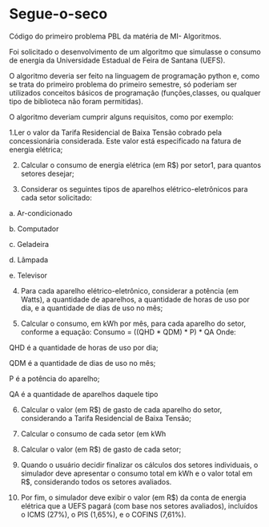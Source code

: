 # Segue-o-seco
Código do primeiro problema PBL da matéria de MI- Algoritmos.


Foi solicitado o desenvolvimento de um algoritmo que simulasse o consumo de energia da Universidade Estadual de Feira de Santana (UEFS).

O algoritmo deveria ser feito na linguagem de programação python e, como se trata do primeiro problema do primeiro semestre, só poderiam ser utilizados conceitos básicos de programação (funções,classes, ou qualquer tipo de biblioteca não foram permitidas).


O algoritmo deveriam cumprir alguns requisitos, como por exemplo:

1.Ler o valor da Tarifa Residencial de Baixa Tensão cobrado pela concessionária considerada. Este valor está especificado na fatura de energia elétrica;

2. Calcular o consumo de energia elétrica (em R$) por setor1, para quantos setores desejar;

 3. Considerar os seguintes tipos de aparelhos elétrico-eletrônicos para cada setor solicitado:
 
a. Ar-condicionado
 
b. Computador
  
c. Geladeira
 
d. Lâmpada

e. Televisor

4. Para cada aparelho elétrico-eletrônico, considerar a potência (em Watts), a quantidade de aparelhos, a quantidade de horas de uso por dia, e a quantidade de dias de uso no mês;

5. Calcular o consumo, em kWh por mês, para cada aparelho do setor, conforme a equação:
Consumo = ((QHD * QDM) * P) * QA
Onde:

QHD é a quantidade de horas de uso por dia;

QDM é a quantidade de dias de uso no mês;

P é a potência do aparelho;

QA é a quantidade de aparelhos daquele tipo

6. Calcular o valor (em R$) de gasto de cada aparelho do setor, considerando a Tarifa Residencial de Baixa Tensão;

7. Calcular o consumo de cada setor (em kWh

8. Calcular o valor (em R$) de gasto de cada setor;

9. Quando o usuário decidir finalizar os cálculos dos setores individuais, o simulador deve apresentar o consumo total em kWh e o valor total em R$, considerando todos os setores avaliados.

10. Por fim, o simulador deve exibir o valor (em R$) da conta de energia elétrica que a UEFS pagará (com base nos setores avaliados), incluídos o ICMS (27%), o PIS (1,65%), e o COFINS (7,61%).
